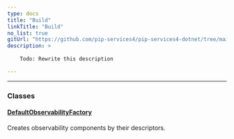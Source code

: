 ```yaml
---
type: docs
title: "Build"
linkTitle: "Build"
no_list: true
gitUrl: "https://github.com/pip-services4/pip-services4-dotnet/tree/main/pip-services4-observability-dotnet"
description: >
    
    Todo: Rewrite this description

---
```

---

<div class="module-body">

### Classes

#### [DefaultObservabilityFactory](default_observability_factory)
Creates observability components by their descriptors.

</div>

